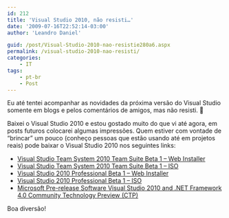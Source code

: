 ```yaml
---
id: 212
title: 'Visual Studio 2010, não resisti…'
date: '2009-07-16T22:52:14-03:00'
author: 'Leandro Daniel'

guid: /post/Visual-Studio-2010-nao-resistie280a6.aspx
permalink: /visual-studio-2010-nao-resisti/
categories:
    - IT
tags:
    - pt-br
    - Post
---
```


Eu até tentei acompanhar as novidades da próxima versão do Visual Studio somente em blogs e pelos comentários de amigos, mas não resisti. 🙂

Baixei o Visual Studio 2010 e estou gostado muito do que vi até agora, em posts futuros colocarei algumas impressões. Quem estiver com vontade de “brincar” um pouco (conheço pessoas que estão usando até em projetos reais) pode baixar o Visual Studio 2010 nos seguintes links:

- [Visual Studio Team System 2010 Team Suite Beta 1 – Web Installer](http://www.microsoft.com/downloads/details.aspx?familyid=85520793-68FC-4361-A8B6-DC2CFF49C8D2&displaylang=en)
- [Visual Studio Team System 2010 Team Suite Beta 1 – ISO](http://www.microsoft.com/downloads/details.aspx?familyid=255FC5F1-15AF-4FE7-BE4D-263A2621144B&displaylang=en)
- [Visual Studio 2010 Professional Beta 1 – Web Installer](http://www.microsoft.com/downloads/details.aspx?familyid=75CBCBCD-B0E8-40EA-ADAE-85714E8984E3&displaylang=en)
- [Visual Studio 2010 Professional Beta 1 – ISO](http://www.microsoft.com/downloads/details.aspx?familyid=3296BB4F-D8BA-4CFD-AA95-A424C5913F6B&displaylang=en)
- [Microsoft Pre-release Software Visual Studio 2010 and .NET Framework 4.0 Community Technology Preview (CTP)](http://www.microsoft.com/downloads/details.aspx?FamilyId=922B4655-93D0-4476-BDA4-94CF5F8D4814&displaylang=en)

Boa diversão!
